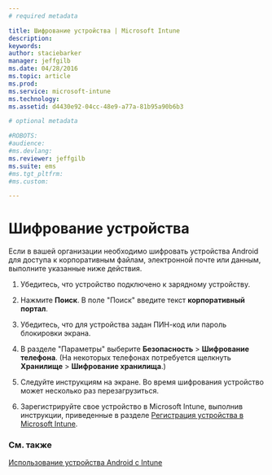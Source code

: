 ```yaml
---
# required metadata

title: Шифрование устройства | Microsoft Intune
description:
keywords:
author: staciebarker
manager: jeffgilb
ms.date: 04/28/2016
ms.topic: article
ms.prod:
ms.service: microsoft-intune
ms.technology:
ms.assetid: d4430e92-04cc-48e9-a77a-81b95a90b6b3

# optional metadata

#ROBOTS:
#audience:
#ms.devlang:
ms.reviewer: jeffgilb
ms.suite: ems
#ms.tgt_pltfrm:
#ms.custom:

---
```



# Шифрование устройства

Если в вашей организации необходимо шифровать устройства Android для доступа к корпоративным файлам, электронной почте или данным, выполните указанные ниже действия.

1.  Убедитесь, что устройство подключено к зарядному устройству.

2.  Нажмите **Поиск**. В поле "Поиск" введите текст **корпоративный портал**.

3.  Убедитесь, что для устройства задан ПИН-код или пароль блокировки экрана.

4.  В разделе "Параметры" выберите **Безопасность** &gt; **Шифрование телефона**.
    (На некоторых телефонах потребуется щелкнуть **Хранилище** &gt; **Шифрование хранилища**.)

5.  Следуйте инструкциям на экране. Во время шифрования устройство может несколько раз перезагрузиться.

6.  Зарегистрируйте свое устройство в Microsoft Intune, выполнив инструкции, приведенные в разделе [Регистрация устройства в Microsoft Intune](enroll-your-device-in-Intune-android.md).

### См. также
[Использование устройства Android с Intune](using-your-android-device-with-intune.md)



<!--HONumber=May16_HO2-->


